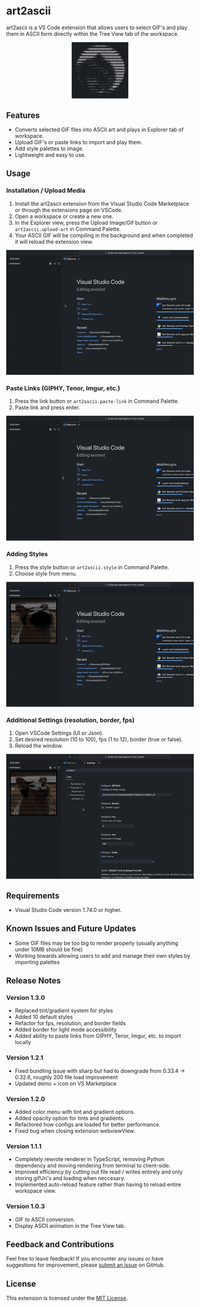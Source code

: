 # art2ascii

art2ascii is a VS Code extension that allows users to select GIF's and play them in ASCII form directly within the Tree View tab of the workspace. 

<p align="center">
<img src="assets/ascii_pedro.gif" alt="Pedro" style="width: 30%;">
</p>

## Features

- Converts selected GIF files into ASCII art and plays in Explorer tab of workspace.
- Upload GIF's or paste links to import and play them.
- Add style palettes to image.
- Lightweight and easy to use.

## Usage

### Installation / Upload Media
1. Install the art2ascii extension from the Visual Studio Code Marketplace or through the extensions page on VSCode.
2. Open a workspace or create a new one.
3. In the Explorer view, press the Upload Image/Gif button or `art2ascii.upload-art` in Command Palette.
4. Your ASCII GIF will be compiling in the background and when completed it will reload the extension view.

<p align="center">
<img src="assets/techdemo1.gif" alt="Upload Art">
</p>

### Paste Links (GIPHY, Tenor, Imgur, etc.)
1. Press the link button or `art2ascii.paste-link` in Command Palette.
2. Paste link and press enter.

<p align="center">
<img src="assets/techdemo2.gif" alt="Add Tint">
</p>


### Adding Styles
1. Press the style button or `art2ascii.style` in Command Palette.
2. Choose style from menu.

<p align="center">
<img src="assets/techdemo3.gif" alt="Add Tint">
</p>


### Additional Settings (resolution, border, fps)
1. Open VSCode Settings (UI or Json).
2. Set desired resolution (10 to 100), fps (1 to 12), border (true or false).
3. Reload the window.

<p align="center">
<img src="assets/techdemo4.gif" alt="Add Tint">
</p>

## Requirements

- Visual Studio Code version 1.74.0 or higher.

## Known Issues and Future Updates

- Some GIF files may be too big to render properly (usually anything under 10MB should be fine)
- Working towards allowing users to add and manage their own styles by importing palettes

## Release Notes

### Version 1.3.0
- Replaced tint/gradient system for styles
- Added 10 default styles
- Refactor for fps, resolution, and border fields
- Added border for light mode accessibility 
- Added ability to paste links from GIPHY, Tenor, Imgur, etc. to import locally

### Version 1.2.1
- Fixed bundling issue with sharp but had to downgrade from 0.33.4 -> 0.32.6, roughly 200 file load improvement
- Updated demo + icon on VS Marketplace

### Version 1.2.0
- Added color menu with tint and gradient options.
- Added opacity option for tints and gradients.
- Refactored how configs are loaded for better performance.
- Fixed bug when closing extension webviewView.

### Version 1.1.1
- Completely rewrote renderer in TypeScript, removing Python dependency and moving rendering from terminal to client-side.
- Improved efficiency by cutting out file read / writes entirely and only storing gifUri's and loading when neccesary.
- Implemented auto-reload feature rather than having to reload entire workspace view.

### Version 1.0.3
- GIF to ASCII conversion.
- Display ASCII animation in the Tree View tab.

## Feedback and Contributions

Feel free to leave feedback! If you encounter any issues or have suggestions for improvement, please [submit an issue](https://github.com/Thaeriem/art2ascii/issues) on GitHub.

## License

This extension is licensed under the [MIT License](https://github.com/Thaeriem/art2ascii/blob/main/LICENSE).
